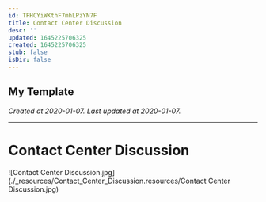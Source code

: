 ```yaml
---
id: TFHCYiWKthF7mhLPzYN7F
title: Contact Center Discussion
desc: ''
updated: 1645225706325
created: 1645225706325
stub: false
isDir: false
---
```

My Template
---

_Created at 2020-01-07._
_Last updated at 2020-01-07._




---

# Contact Center Discussion


![Contact Center Discussion.jpg](./_resources/Contact_Center_Discussion.resources/Contact Center Discussion.jpg)

